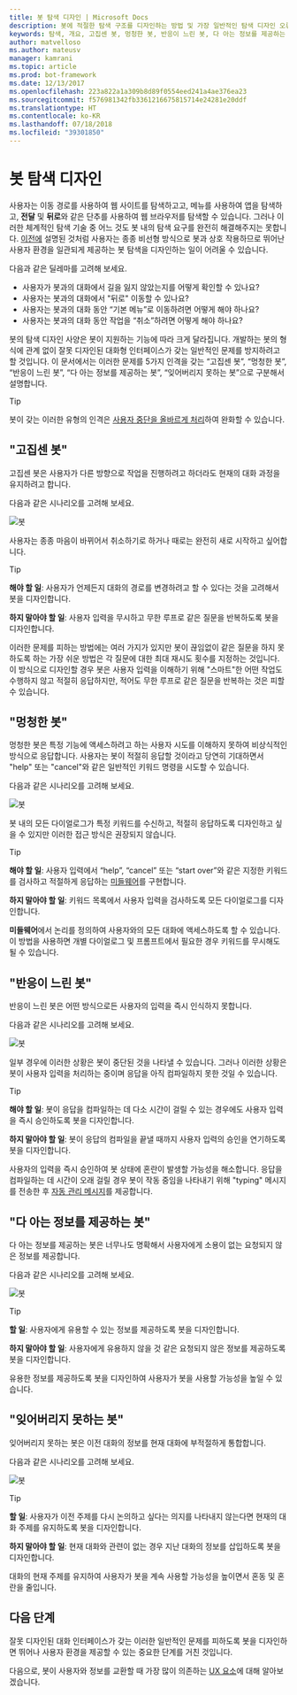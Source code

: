 ```yaml
---
title: 봇 탐색 디자인 | Microsoft Docs
description: 봇에 적절한 탐색 구조를 디자인하는 방법 및 가장 일반적인 탐색 디자인 오류를 방지하는 방법을 알아봅니다.
keywords: 탐색, 개요, 고집센 봇, 멍청한 봇, 반응이 느린 봇, 다 아는 정보를 제공하는 봇, 잊을 수 없는 봇
author: matvelloso
ms.author: mateusv
manager: kamrani
ms.topic: article
ms.prod: bot-framework
ms.date: 12/13/2017
ms.openlocfilehash: 223a822a1a309b8d89f0554eed241a4ae376ea23
ms.sourcegitcommit: f576981342fb3361216675815714e24281e20ddf
ms.translationtype: HT
ms.contentlocale: ko-KR
ms.lasthandoff: 07/18/2018
ms.locfileid: "39301850"
---
```

# <a name="design-bot-navigation"></a>봇 탐색 디자인

사용자는 이동 경로를 사용하여 웹 사이트를 탐색하고고, 메뉴를 사용하여 앱을 탐색하고, **전달** 및 **뒤로**와 같은 단추를 사용하여 웹 브라우저를 탐색할 수 있습니다. 그러나 이러한 체계적인 탐색 기술 중 어느 것도 봇 내의 탐색 요구를 완전히 해결해주지는 못합니다. [이전에](~/bot-service-design-conversation-flow.md#handle-interruptions) 설명된 것처럼 사용자는 종종 비선형 방식으로 봇과 상호 작용하므로 뛰어난 사용자 환경을 일관되게 제공하는 봇 탐색을 디자인하는 일이 어려울 수 있습니다. 

다음과 같은 딜레마를 고려해 보세요.

- 사용자가 봇과의 대화에서 길을 잃지 않았는지를 어떻게 확인할 수 있나요? 
- 사용자는 봇과의 대화에서 "뒤로" 이동할 수 있나요? 
- 사용자는 봇과의 대화 동안 “기본 메뉴”로 이동하려면 어떻게 해야 하나요? 
- 사용자는 봇과의 대화 동안 작업을 “취소”하려면 어떻게 해야 하나요? 

봇의 탐색 디자인 사양은 봇이 지원하는 기능에 따라 크게 달라집니다. 개발하는 봇의 형식에 관계 없이 잘못 디자인된 대화형 인터페이스가 갖는 일반적인 문제를 방지하려고 할 것입니다. 이 문서에서는 이러한 문제를 5가지 인격을 갖는 “고집센 봇”, “멍청한 봇”, “반응이 느린 봇”, “다 아는 정보를 제공하는 봇”, “잊어버리지 못하는 봇”으로 구분해서 설명합니다. 

> [!TIP]
> 봇이 갖는 이러한 유형의 인격은 [사용자 중단을 올바르게 처리](v4sdk/bot-builder-howto-handle-user-interrupt.md)하여 완화할 수 있습니다.

## <a name="the-stubborn-bot"></a>"고집센 봇"

고집센 봇은 사용자가 다른 방향으로 작업을 진행하려고 하더라도 현재의 대화 과정을 유지하려고 합니다. 

다음과 같은 시나리오를 고려해 보세요. 

![봇](~/media/bot-service-design-navigation/stubborn-bot-new.png)

사용자는 종종 마음이 바뀌어서 취소하기로 하거나 때로는 완전히 새로 시작하고 싶어합니다. 

> [!TIP]
> <b>해야 할 일</b>: 사용자가 언제든지 대화의 경로를 변경하려고 할 수 있다는 것을 고려해서 봇을 디자인합니다. 
>
> <b>하지 말아야 할 일</b>: 사용자 입력을 무시하고 무한 루프로 같은 질문을 반복하도록 봇을 디자인합니다. 

이러한 문제를 피하는 방법에는 여러 가지가 있지만 봇이 끊임없이 같은 질문을 하지 못하도록 하는 가장 쉬운 방법은 각 질문에 대한 최대 재시도 횟수를 지정하는 것입니다. 이 방식으로 디자인할 경우 봇은 사용자 입력을 이해하기 위해 "스마트"한 어떤 작업도 수행하지 않고 적절히 응답하지만, 적어도 무한 루프로 같은 질문을 반복하는 것은 피할 수 있습니다. 

## <a name="the-clueless-bot"></a>"멍청한 봇"

멍청한 봇은 특정 기능에 액세스하려고 하는 사용자 시도를 이해하지 못하여 비상식적인 방식으로 응답합니다. 사용자는 봇이 적절히 응답할 것이라고 당연히 기대하면서 "help" 또는 "cancel"와 같은 일반적인 키워드 명령을 시도할 수 있습니다.

다음과 같은 시나리오를 고려해 보세요. 

![봇](~/media/bot-service-design-navigation/clueless-bot.png)

봇 내의 모든 다이얼로그가 특정 키워드를 수신하고, 적절히 응답하도록 디자인하고 싶을 수 있지만 이러한 접근 방식은 권장되지 않습니다. 

> [!TIP]
> <b>해야 할 일</b>: 사용자 입력에서 “help”, “cancel” 또는 “start over”와 같은 지정한 키워드를 검사하고 적절하게 응답하는 [미들웨어](v4sdk/bot-builder-create-middleware.md)를 구현합니다. 
> 
> <b>하지 말아야 할 일</b>: 키워드 목록에서 사용자 입력을 검사하도록 모든 다이얼로그를 디자인합니다. 

**미들웨어**에서 논리를 정의하여 사용자와의 모든 대화에 액세스하도록 할 수 있습니다. 이 방법을 사용하면 개별 다이얼로그 및 프롬프트에서 필요한 경우 키워드를 무시해도 될 수 있습니다.

## <a name="the-mysterious-bot"></a>"반응이 느린 봇"

반응이 느린 봇은 어떤 방식으로든 사용자의 입력을 즉시 인식하지 못합니다. 

다음과 같은 시나리오를 고려해 보세요. 

![봇](~/media/bot-service-design-navigation/mysterious-bot.png)

일부 경우에 이러한 상황은 봇이 중단된 것을 나타낼 수 있습니다. 그러나 이러한 상황은 봇이 사용자 입력을 처리하는 중이며 응답을 아직 컴파일하지 못한 것일 수 있습니다. 

> [!TIP]
> <b>해야 할 일</b>: 봇이 응답을 컴파일하는 데 다소 시간이 걸릴 수 있는 경우에도 사용자 입력을 즉시 승인하도록 봇을 디자인합니다. 
> 
> <b>하지 말아야 할 일</b>: 봇이 응답의 컴파일을 끝낼 때까지 사용자 입력의 승인을 연기하도록 봇을 디자인합니다.

사용자의 입력을 즉시 승인하여 봇 상태에 혼란이 발생할 가능성을 해소합니다. 응답을 컴파일하는 데 시간이 오래 걸릴 경우 봇이 작동 중임을 나타내기 위해 "typing" 메시지를 전송한 후 [자동 관리 메시지](v4sdk/bot-builder-howto-proactive-message.md)를 제공합니다.

## <a name="the-captain-obvious-bot"></a>"다 아는 정보를 제공하는 봇"

다 아는 정보를 제공하는 봇은 너무나도 명확해서 사용자에게 소용이 없는 요청되지 않은 정보를 제공합니다. 

다음과 같은 시나리오를 고려해 보세요.

![봇](~/media/bot-service-design-navigation/captainobvious-bot.png)

> [!TIP]
> <b>할 일</b>: 사용자에게 유용할 수 있는 정보를 제공하도록 봇을 디자인합니다. 
> 
> <b>하지 말아야 할 일</b>: 사용자에게 유용하지 않을 것 같은 요청되지 않은 정보를 제공하도록 봇을 디자인합니다.

유용한 정보를 제공하도록 봇을 디자인하여 사용자가 봇을 사용할 가능성을 높일 수 있습니다.

## <a name="the-bot-that-cant-forget"></a>"잊어버리지 못하는 봇"

잊어버리지 못하는 봇은 이전 대화의 정보를 현재 대화에 부적절하게 통합합니다. 

다음과 같은 시나리오를 고려해 보세요.

![봇](~/media/bot-service-design-navigation/rememberall-bot.png)

> [!TIP]
> <b>할 일</b>: 사용자가 이전 주제를 다시 논의하고 싶다는 의지를 나타내지 않는다면 현재의 대화 주제를 유지하도록 봇을 디자인합니다. 
> 
> <b>하지 말아야 할 일</b>: 현재 대화와 관련이 없는 경우 지난 대화의 정보를 삽입하도록 봇을 디자인합니다.

대화의 현재 주제를 유지하여 사용자가 봇을 계속 사용할 가능성을 높이면서 혼동 및 혼란을 줄입니다.

## <a name="next-steps"></a>다음 단계

잘못 디자인된 대화 인터페이스가 갖는 이러한 일반적인 문제를 피하도록 봇을 디자인하면 뛰어나 사용자 환경을 제공할 수 있는 중요한 단계를 거친 것입니다. 

다음으로, 봇이 사용자와 정보를 교환할 때 가장 많이 의존하는 [UX 요소](~/bot-service-design-user-experience.md)에 대해 알아보겠습니다. 

